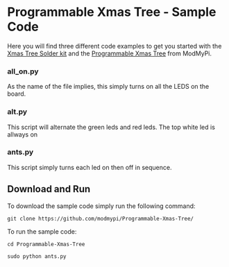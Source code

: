 # Programmable Xmas Tree - Sample Code

Here you will find three different code examples to get you started with the [Xmas Tree Solder kit](https://www.modmypi.com/raspberry-pi/led-displays-and-drivers-1034/led-boards-1040/christmas-tree-solder-kit) and the [Programmable Xmas Tree](https://www.modmypi.com/raspberry-pi/led-displays-and-drivers-1034/led-boards-1040/christmas-tree-programmable-kit) from ModMyPi.

### all_on.py

As the name of the file implies, this simply turns on all the LEDS on the board.

### alt.py

This script will alternate the green leds and red leds. The top white led is allways on

### ants.py

This script simply turns each led on then off in sequence.

## Download and Run

To download the sample code simply run the following command:

```
git clone https://github.com/modmypi/Programmable-Xmas-Tree/
```

To run the sample code:

```
cd Programmable-Xmas-Tree
```

```
sudo python ants.py
```
